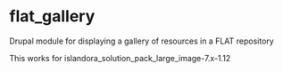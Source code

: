 # flat_gallery
Drupal module for displaying a gallery of resources in a FLAT repository

This works for islandora_solution_pack_large_image-7.x-1.12

